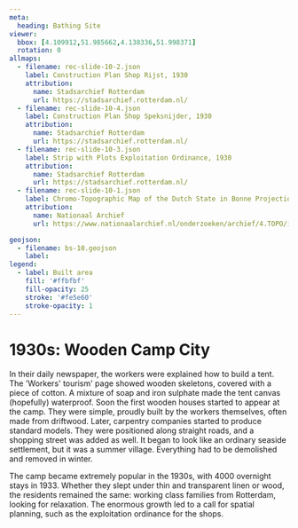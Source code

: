```yaml
---
meta:
  heading: Bathing Site
viewer:
  bbox: [4.109912,51.985662,4.138336,51.998371]
  rotation: 0
allmaps:
  - filename: rec-slide-10-2.json
    label: Construction Plan Shop Rijst, 1930
    attribution: 
      name: Stadsarchief Rotterdam
      url: https://stadsarchief.rotterdam.nl/
  - filename: rec-slide-10-4.json 
    label: Construction Plan Shop Speksnijder, 1930
    attribution:
      name: Stadsarchief Rotterdam 
      url: https://stadsarchief.rotterdam.nl/
  - filename: rec-slide-10-3.json
    label: Strip with Plots Exploitation Ordinance, 1930
    attribution:
      name: Stadsarchief Rotterdam 
      url: https://stadsarchief.rotterdam.nl/
  - filename: rec-slide-10-1.json
    label: Chromo-Topographic Map of the Dutch State in Bonne Projection, Hoek van Holland, 1903
    attribution:
      name: Nationaal Archief 
      url: https://www.nationaalarchief.nl/onderzoeken/archief/4.TOPO/invnr/10.478D/file/NL-HaNA_4.TOPO_10.478D_R?eadID=4.TOPO&unitID=10.478D&query=

geojson:
  - filename: bs-10.geojson
    label:
legend:
  - label: Built area
    fill: '#ffbfbf'
    fill-opacity: 25
    stroke: '#fe5e60'
    stroke-opacity: 1
---
```


# 1930s: Wooden Camp City

In their daily newspaper, the workers were explained how to build a tent. The 'Workers' tourism' page showed wooden skeletons, covered with a piece of cotton. A mixture of soap and iron sulphate made the tent canvas (hopefully) waterproof. Soon the first wooden houses started to appear at the camp. They were simple, proudly built by the workers themselves, often made from driftwood. Later, carpentry companies started to produce standard models. They were positioned along straight roads, and a shopping street was added as well. It began to look like an ordinary seaside settlement, but it was a summer village. Everything had to be demolished and removed in winter. 

The camp became extremely popular in the 1930s, with 4000 overnight stays in 1933. Whether they slept under thin and transparent linen or wood, the residents remained the same: working class families from Rotterdam, looking for relaxation. The enormous growth led to a call for spatial planning, such as the exploitation ordinance for the shops. 